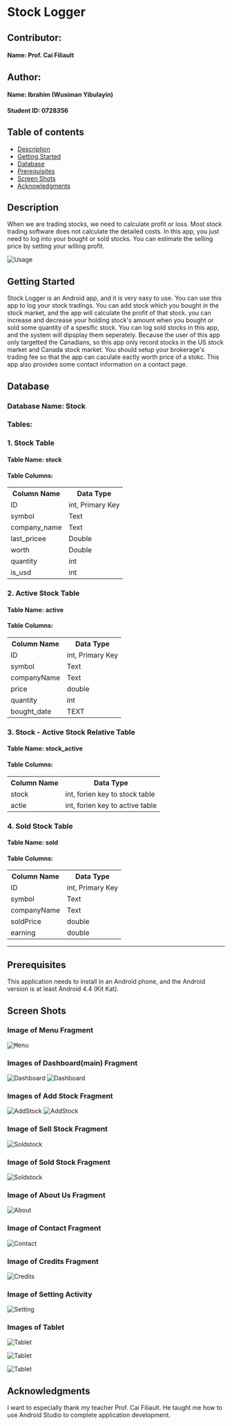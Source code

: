 # Stock Logger

## Contributor:
#### Name: Prof. Cai Filiault

## Author:
#### Name: Ibrahim (Wusiman Yibulayin)
#### Student ID: 0728356

## Table of contents
* [Description](#description)
* [Getting Started](#getting-started)
* [Database](#database)
* [Prerequisites](#prerequisites)
* [Screen Shots](#screen-shots)
* [Acknowledgments](#acknowledgments)

## Description
When we are trading stocks, we need to calculate profit or loss.
Most stock trading software does not calculate the detailed costs.
In this app, you just need to log into your bought or sold stocks.
You can estimate the selling price by setting your willing profit.

![Usage](screenshots/main.gif)

## Getting Started
Stock Logger is an Android app, and it is very easy to use.
You can use this app to log your stock tradings. You can 
add stock which you bought in the stock market, and the app
will calculate the profit of that stock. you can increase and
decrease your holding stock's amount when you bought or sold some 
quantity of a spesific stock. You can log sold stocks in this app,
and the system will dipsplay them seperately. Because the user 
of this app only targetted the Canadians, so this app only record
stocks in the US stock market and Canada stock market. You should 
setup your brokerage's trading fee so that the app can caculate 
eactly worth price of a stokc. This app also provides some contact 
information on a contact page.

## Database
### Database Name: Stock
### Tables:
### 1. Stock Table
#### Table Name: stock
#### Table Columns:
<table>
    <tr>
        <th>Column Name</th>
        <th>Data Type</th>
    </tr>
    <tr>
        <td>ID</td>
        <td>int, Primary Key</td>
    </tr>
    <tr>
        <td>symbol</td>
        <td>Text</td>
    </tr>
    <tr>
        <td>company_name</td>
        <td>Text</td>
    </tr>
    <tr>
        <td>last_pricee</td>
        <td>Double</td>
    </tr>
    <tr>
        <td>worth</td>
        <td>Double</td>
    </tr>
    <tr>
        <td>quantity</td>
        <td>int</td>
    </tr>
    <tr>
        <td>is_usd</td>
        <td>int</td>
    </tr>
</table>

### 2. Active Stock Table
#### Table Name: active
#### Table Columns:
<table>
    <tr>
        <th>Column Name</th>
        <th>Data Type</th>
    </tr>
    <tr>
        <td>ID</td>
        <td>int, Primary Key</td>
    </tr>
    <tr>
        <td>symbol</td>
        <td>Text</td>
    </tr>
    <tr>
        <td>companyName</td>
        <td>Text</td>
    </tr>
    <tr>
        <td>price</td>
        <td>double</td>
    </tr>
    <tr>
        <td>quantity</td>
        <td>int</td>
    </tr>
    <tr>
        <td>bought_date</td>
        <td>TEXT</td>
    </tr>
</table>

### 3. Stock - Active Stock Relative Table
#### Table Name: stock_active
#### Table Columns:
<table>
    <tr>
        <th>Column Name</th>
        <th>Data Type</th>
    </tr>
    <tr>
        <td>stock</td>
        <td>int, forien key to stock table</td>
    </tr>
    <tr>
        <td>actie</td>
        <td>int, forien key to active table</td>
    </tr>
</table>

### 4. Sold Stock Table
#### Table Name: sold
#### Table Columns:
<table>
    <tr>
        <th>Column Name</th>
        <th>Data Type</th>
    </tr>
    <tr>
        <td>ID</td>
        <td>int, Primary Key</td>
    </tr>
    <tr>
        <td>symbol</td>
        <td>Text</td>
    </tr>
    <tr>
        <td>companyName</td>
        <td>Text</td>
    </tr>
    <tr>
        <td>soldPrice</td>
        <td>double</td>
    </tr>
    <tr>
        <td>earning</td>
        <td>double</td>
    </tr>
</table>

<hr>

## Prerequisites
This application needs to install in an Android phone, and the Android version
is at least Android 4.4 (Kit Kat).


## Screen Shots

### Image of Menu Fragment
<kbd>![Menu](screenshots/menu.png)</kbd>


### Images of Dashboard(main) Fragment
![Dashboard](screenshots/dashboard.png)
![Dashboard](screenshots/dashboard1.png)

### Images of Add Stock Fragment
![AddStock](screenshots/add1.png)
![AddStock](screenshots/add2.png)


### Image of Sell Stock Fragment
![Soldstock](screenshots/sell.png)

### Image of Sold Stock Fragment
![Soldstock](screenshots/sold_stock.png)

### Image of About Us Fragment
![About](screenshots/about.png)

### Image of Contact Fragment
![Contact](screenshots/contact.png)

### Image of Credits Fragment
![Credits](screenshots/credits.png)

### Image of Setting Activity
![Setting](screenshots/setting.png)

### Images of Tablet
![Tablet](screenshots/t_dash.png)

![Tablet](screenshots/t_sold.png)

![Tablet](screenshots/t_contact.png)



## Acknowledgments
I want to especially thank my teacher Prof. Cai Filiault.
He taught me how to use Android Studio to complete application
development.
